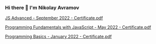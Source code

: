 ### Hi there 👋 I'm Nikolay Avramov

[JS Advanced - September 2022 - Certificate.pdf](https://github.com/NikolayAvramov/NikolayAvramov/files/9940359/JS.Advanced.-.September.2022.-.Certificate.pdf)

[Programming Fundamentals with JavaScript - May 2022 - Certificate.pdf](https://github.com/NikolayAvramov/NikolayAvramov/files/9940369/Programming.Fundamentals.with.JavaScript.-.May.2022.-.Certificate.pdf)

[Programming Basics - January 2022 - Certificate.pdf](https://github.com/NikolayAvramov/NikolayAvramov/files/9940368/Programming.Basics.-.January.2022.-.Certificate.pdf)
